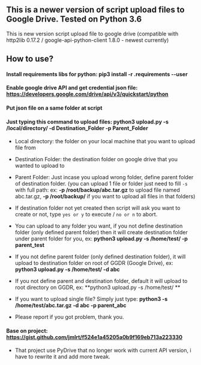 ## This is a newer version of script upload files to Google Drive. Tested on Python 3.6
This is new version script upload file to google drive (compatible with http2lib 0.17.2 / google-api-python-client 1.8.0 - newest currently)
## How to use?
#### Install requirements libs for python: pip3 install -r .requirements --user
 
#### Enable google drive API and get credential json file: https://developers.google.com/drive/api/v3/quickstart/python
 
#### Put json file on a same folder at script
 
#### Just typing this command to upload files: python3 upload.py -s /local/directory/ -d Destination_Folder -p Parent_Folder
 
- Local directory: the folder on your local machine that you want to upload file from
 
- Destination Folder: the destination folder on google drive that you wanted to upload to
 
- Parent Folder: Just incase you upload wrong folder, define parent folder of destination folder. (you can upload 1 file or folder just need to fill `-s` with full path: ex: **-p /root/backup/abc.tar.gz** to upload file named abc.tar.gz, **-p /root/backup/** if you want to upload all files in that folders)
 
- If destination folder not yet created then script will ask you want to create or not, type `yes or y` to execute / `no or n` to abort.
 
- You can upload to any folder you want, if you not define destination folder (only defined parent folder) then it will create destination folder under parent folder for you, ex: **python3 upload.py -s /home/test/ -p parent_test**
 
- If you not define parent folder (only defined destination folder), it will upload to destination folder on root of GGDR (Google Drive), ex: **python3 upload.py -s /home/test/ -d abc**
 
- If you not define parent and destination folder, default it will upload to root directory on GGDR, ex: **python3 upload.py -s /home/test/ **
 
- If you want to upload single file? Simply just type: **python3 -s /home/test/abc.tar.gz -d abc -p parent_abc**
 
* Please report if you got problem, thank you.
 
#### Base on project: https://gist.github.com/jmlrt/f524e1a45205a0b9f169eb713a223330
* That project use PyDrive that no longer work with current API version, i have to rewrite it and add more tweak.
 
